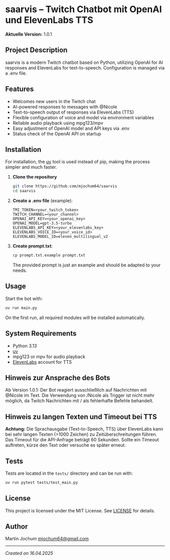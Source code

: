 # saarvis – Twitch Chatbot mit OpenAI und ElevenLabs TTS

**Aktuelle Version:** 1.0.1

## Project Description

saarvis is a modern Twitch chatbot based on Python, utilizing OpenAI for AI responses and ElevenLabs for text-to-speech. Configuration is managed via a .env file.

## Features

- Welcomes new users in the Twitch chat
- AI-powered responses to messages with @Nicole
- Text-to-speech output of responses via ElevenLabs (TTS)
- Flexible configuration of voice and model via environment variables
- Reliable audio playback using mpg123/mpv
- Easy adjustment of OpenAI model and API keys via .env
- Status check of the OpenAI API on startup

## Installation

For installation, the [uv](https://docs.astral.sh/uv/) tool is used instead of pip, making the process simpler and much faster.

1. **Clone the repository**

   ```bash
   git clone https://github.com/mjochum64/saarvis
   cd saarvis
   ```

2. **Create a .env file** (example):

   ```env
   TMI_TOKEN=<your_twitch_token>
   TWITCH_CHANNEL=<your_channel>
   OPENAI_API_KEY=<your_openai_key>
   OPENAI_MODEL=gpt-3.5-turbo
   ELEVENLABS_API_KEY=<your_elevenlabs_key>
   ELEVENLABS_VOICE_ID=<your_voice_id>
   ELEVENLABS_MODEL_ID=eleven_multilingual_v2
   ```

3. **Create prompt.txt**:

   ```bash
   cp prompt.txt.example prompt.txt   
   ```

   The provided prompt is just an example and should be adapted to your needs.

## Usage

Start the bot with:

```bash
uv run main.py
```

On the first run, all required modules will be installed automatically.

## System Requirements

- Python 3.13
- [uv](https://docs.astral.sh/uv/)
- mpg123 or mpv for audio playback
- [ElevenLabs](https://elevenlabs.io/) account for TTS

## Hinweis zur Ansprache des Bots

Ab Version 1.0.1: Der Bot reagiert ausschließlich auf Nachrichten mit @Nicole im Text. Die Verwendung von /Nicole als Trigger ist nicht mehr möglich, da Twitch Nachrichten mit / als fehlerhafte Befehle behandelt.

## Hinweis zu langen Texten und Timeout bei TTS

**Achtung:** Die Sprachausgabe (Text-to-Speech, TTS) über ElevenLabs kann bei sehr langen Texten (>1000 Zeichen) zu Zeitüberschreitungen führen. Das Timeout für die API-Anfrage beträgt 60 Sekunden. Sollte ein Timeout auftreten, kürze den Text oder versuche es später erneut.

## Tests

Tests are located in the `tests/` directory and can be run with:

```bash
uv run pytest tests/test_main.py
```

## License

This project is licensed under the MIT License. See [LICENSE](LICENSE) for details.

## Author

Martin Jochum <mjochum64@gmail.com>

---
*Created on 16.04.2025*
